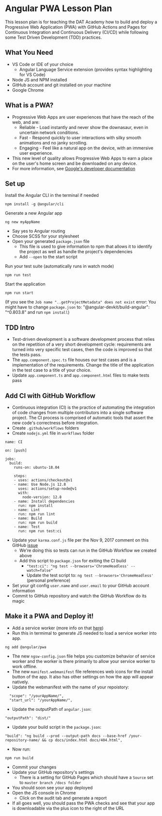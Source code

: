 # Angular PWA Lesson Plan

This lesson plan is for teaching the DAT Academy how to build and deploy a Progressive Web Application (PWA) with GitHub Actions and Pages for Continuous Integration and Continuous Delivery (CI/CD) while following some Test Driven Development (TDD) practices.

## What You Need

* VS Code or IDE of your choice
  * Angular Language Service extension (provides syntax highlighting for VS Code)
* Node JS and NPM installed
* GitHub account and git installed on your machine
* Google Chrome

## What is a PWA?

* Progressive Web Apps are user experiences that have the reach of the web, and are:
  * Reliable - Load instantly and never show the downasaur, even in uncertain network conditions.
  * Fast - Respond quickly to user interactions with silky smooth animations and no janky scrolling.
  * Engaging - Feel like a natural app on the device, with an immersive user experience.
* This new level of quality allows Progressive Web Apps to earn a place on the user's home screen and be downloaded on any device.
* For more information, see [Google's developer documentation](https://developers.google.com/web/progressive-web-apps)

## Set up

Install the Angular CLI in the terminal if needed
```
npm install -g @angular/cli
```

Generate a new Angular app
```
ng new myAppName
```

* Say yes to Angular routing
* Choose SCSS for your stylesheet
* Open your generated `package.json` file
  * This file is used to give information to npm that allows it to identify the project as well as handle the project's dependencies
  * Add `--open` to the start script

Run your test suite (automatically runs in watch mode)
```
npm run test
```

Start the application
```
npm run start
```
(If you see the `Job name "..getProjectMetadata" does not exist` error: You might have to change `package.json` to: "@angular-devkit/build-angular": "^0.803.8" and run `npm install`)

## TDD Intro

* Test-driven development is a software development process that relies on the repetition of a very short development cycle: requirements are turned into very specific test cases, then the code is improved so that the tests pass.
* The `app.component.spec.ts` file houses our test cases and is a implementation of the requirements. Change the title of the application in the test case to a title of your choice.
* Update `app.component.ts` and `app.component.html` files to make tests pass

## Add CI with GitHub Workflow

* Continuous integration (CI) is the practice of automating the integration of code changes from multiple contributors into a single software project. The CI process is comprised of automatic tools that assert the new code's correctness before integration.
* Create `.github/workflows` folders
* Create `nodejs.yml` file in `workflows` folder

```
name: CI

on: [push]

jobs:
  build:
    runs-on: ubuntu-18.04

    steps:
    - uses: actions/checkout@v1
    - name: Use Node.js 12.8
      uses: actions/setup-node@v1
      with:
        node-version: 12.8
    - name: Install dependencies
      run: npm install
    - name: Lint
      run: npm run lint
    - name: Build
      run: npm run build
    - name: Test
      run: npm run test:ci
```
* Update your `karma.conf.js` file per the Nov 9, 2017 comment on this GitHub [issue](https://github.com/angular/angular-cli/issues/2013)
  * We're doing this so tests can run in the GitHub Workflow we created above
  * Add this script to `package.json` for exiting the CI build
    * `"test:ci": "ng test --browsers='ChromeHeadless' --watch=false"`
    * Update the test script to: `ng test --browsers='ChromeHeadless'` (personal preference)
* Set your git config `user.name` and `user.email` to your GitHub account information
* Commit to GitHub repository and watch the GitHub Workflow do its magic

## Make it a PWA and Deploy it!

* Add a service worker (more info on that [here](https://angular.io/guide/service-worker-getting-started))
* Run this in termimal to generate JS needed to load a service worker into app.
```
ng add @angular/pwa
```
* The new `ngsw-config.json` file helps you customize behavior of service worker and the worker is there primarily to allow your service worker to work offline. 
* The new `manifest.webmanifest` file references web icons for the install button of the app. It also has other settings on how the app will appear natively.
* Update the webmanifest with the name of your repoistory:
```
  "scope": "/yourAppName/",
  "start_url": "/yourAppName/",
```
* Update the outputPath of `angular.json`:
```
"outputPath": "dist/"
```
* Update your build script in the `package.json`:
```
"build": "ng build --prod --output-path docs --base-href /your-repository-name/ && cp docs/index.html docs/404.html",
```
* Now run:
```
npm run build
```
* Commit your changes
* Update your GitHub repository's settings
  * There is a setting for GitHub Pages which should have a `Source` set to `master branch /docs folder`
* You should soon see your app deployed
* Open the JS console in Chrome
  * Click on the audit tab and generate a report
* If all goes well, you should pass the PWA checks and see that your app is downloadable via the plus icon to the right of the URL